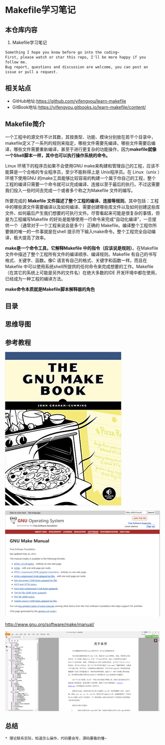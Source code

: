# Makefile学习笔记

## 本仓库内容

1. Makefile学习笔记

```
Something I hope you know before go into the coding~
First, please watch or star this repo, I'll be more happy if you follow me.
Bug report, questions and discussion are welcome, you can post an issue or pull a request.
```

## 相关站点

* GitHub地址:<https://github.com/yifengyou/learn-makefile>
* GitBook地址:<https://yifengyou.gitbooks.io/learn-makefile/content/>


## Makefile简介

一个工程中的源文件不计其数，其按类型、功能、模块分别放在若干个目录中，makefile定义了一系列的规则来指定，哪些文件需要先编译，哪些文件需要后编译，哪些文件需要重新编译，甚至于进行更复杂的功能操作，因为**makefile就像一个Shell脚本一样，其中也可以执行操作系统的命令。**

Linux 环境下的程序员如果不会使用GNU make来构建和管理自己的工程，应该不能算是一个合格的专业程序员，至少不能称得上是 Unix程序员。在 Linux（unix ）环境下使用GNU 的make工具能够比较容易的构建一个属于你自己的工程，整个工程的编译只需要一个命令就可以完成编译、连接以至于最后的执行。不过这需要我们投入一些时间去完成一个或者多个称之为Makefile 文件的编写。

所要完成的 **Makefile 文件描述了整个工程的编译、连接等规则**。其中包括：工程中的哪些源文件需要编译以及如何编译、需要创建哪些库文件以及如何创建这些库文件、如何最后产生我们想要的可执行文件。尽管看起来可能是很复杂的事情，但是为工程编写Makefile 的好处是能够使用一行命令来完成“自动化编译”，一旦提供一个（通常对于一个工程来说会是多个）正确的 Makefile。编译整个工程你所要做的唯一的一件事就是在shell 提示符下输入make命令。整个工程完全自动编译，极大提高了效率。

**make是一个命令工具，它解释Makefile 中的指令（应该说是规则）**。在Makefile文件中描述了整个工程所有文件的编译顺序、编译规则。Makefile 有自己的书写格式、关键字、函数。像C 语言有自己的格式、关键字和函数一样。而且在Makefile 中可以使用系统shell所提供的任何命令来完成想要的工作。Makefile（在其它的系统上可能是另外的文件名）在绝大多数的IDE 开发环境中都在使用，已经成为一种工程的编译方法。

**make命令本质就是Makefile脚本解释器的角色**

## 目录


## 思维导图



## 参考教程

![1536411318497.png](image/1536411318497.png)


![1536411378639.png](image/1536411378639.png)

<http://www.gnu.org/software/make/manual/>

![1536411721611.png](image/1536411721611.png)



## 总结

```
* 理论联系实际，知道怎么操作，代码要会写，源码要看的懂~
```

